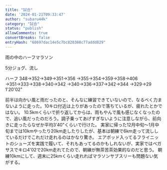 ```yaml
---
title: "試合"
date: '2024-01-21T09:33:47'
author: "subaru44k"
category: "試合"
status: "publish"
allowComments: true
convertBreaks: false
entryHash: "68697dac14e5c7bc820388c77addd829"
---
```

雨の中のハーフマラソン

5分ジョグ、流し

ハーフ
348→352→349→351→356
→355→354→359→358→406
→351→333→338→340→342
→340→336→337→342→344
→329→29
1'20'02"

前半は向かい風と雨だったのと、そんなに練習できていないので、なるべく力まないように走った。10キロ付近は上りがあったので落ちているが、疲れたとかではない。
10.5kmくらいで折り返してからは、雨もやんで風も感じなくなったので、追い風だったのだろう。調子乗ってあげすぎないように注意しながら、前向きに走ったらなぜか平均3'40"くらいで行けた。
実家に帰った12月中旬〜1月中旬までは10kmやったり20km走したりしたが、基本は朝練で6km走って流ししているだけでこれだけ走れるのはかなり驚き。
エアポッド入ってるフライニットのシューズを実践で履いて、それもあってるのかもしれないが、実家ではペガサスでキロ4'02で20km走れてたので、朝練が無茶苦茶効果的なのだと思う。
朝練10kmにして、週末に25kmくらい走れればマラソンサブスリーも問題ない気がする。
